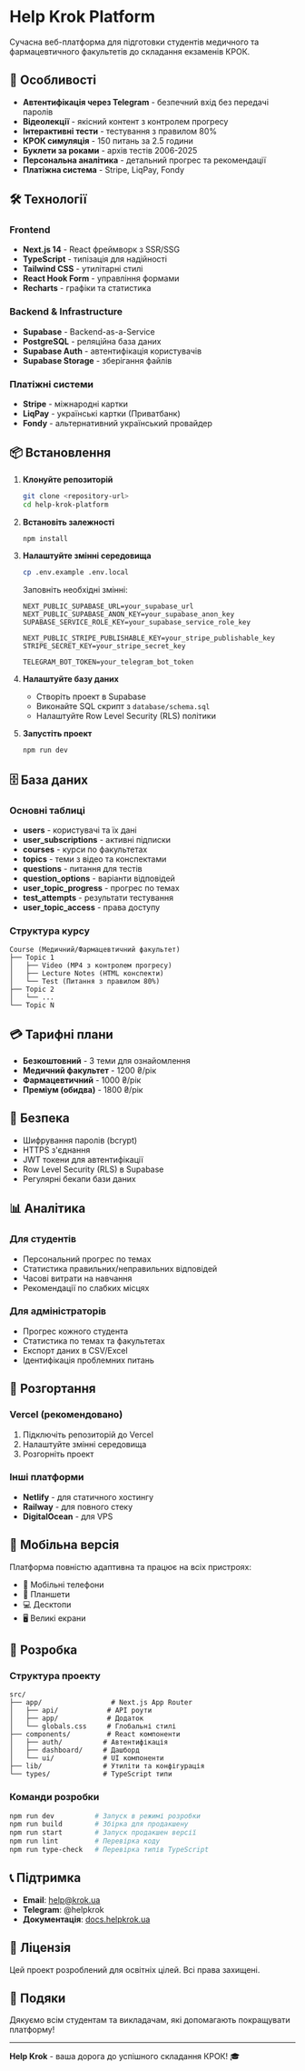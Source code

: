# Help Krok Platform

Сучасна веб-платформа для підготовки студентів медичного та фармацевтичного факультетів до складання екзаменів КРОК.

## 🚀 Особливості

- **Автентифікація через Telegram** - безпечний вхід без передачі паролів
- **Відеолекції** - якісний контент з контролем прогресу
- **Інтерактивні тести** - тестування з правилом 80%
- **КРОК симуляція** - 150 питань за 2.5 години
- **Буклети за роками** - архів тестів 2006-2025
- **Персональна аналітика** - детальний прогрес та рекомендації
- **Платіжна система** - Stripe, LiqPay, Fondy

## 🛠 Технології

### Frontend
- **Next.js 14** - React фреймворк з SSR/SSG
- **TypeScript** - типізація для надійності
- **Tailwind CSS** - утилітарні стилі
- **React Hook Form** - управління формами
- **Recharts** - графіки та статистика

### Backend & Infrastructure
- **Supabase** - Backend-as-a-Service
- **PostgreSQL** - реляційна база даних
- **Supabase Auth** - автентифікація користувачів
- **Supabase Storage** - зберігання файлів

### Платіжні системи
- **Stripe** - міжнародні картки
- **LiqPay** - українські картки (Приватбанк)
- **Fondy** - альтернативний український провайдер

## 📦 Встановлення

1. **Клонуйте репозиторій**
   ```bash
   git clone <repository-url>
   cd help-krok-platform
   ```

2. **Встановіть залежності**
   ```bash
   npm install
   ```

3. **Налаштуйте змінні середовища**
   ```bash
   cp .env.example .env.local
   ```
   
   Заповніть необхідні змінні:
   ```env
   NEXT_PUBLIC_SUPABASE_URL=your_supabase_url
   NEXT_PUBLIC_SUPABASE_ANON_KEY=your_supabase_anon_key
   SUPABASE_SERVICE_ROLE_KEY=your_supabase_service_role_key
   
   NEXT_PUBLIC_STRIPE_PUBLISHABLE_KEY=your_stripe_publishable_key
   STRIPE_SECRET_KEY=your_stripe_secret_key
   
   TELEGRAM_BOT_TOKEN=your_telegram_bot_token
   ```

4. **Налаштуйте базу даних**
   - Створіть проект в Supabase
   - Виконайте SQL скрипт з `database/schema.sql`
   - Налаштуйте Row Level Security (RLS) політики

5. **Запустіть проект**
   ```bash
   npm run dev
   ```

## 🗄 База даних

### Основні таблиці

- **users** - користувачі та їх дані
- **user_subscriptions** - активні підписки
- **courses** - курси по факультетах
- **topics** - теми з відео та конспектами
- **questions** - питання для тестів
- **question_options** - варіанти відповідей
- **user_topic_progress** - прогрес по темах
- **test_attempts** - результати тестування
- **user_topic_access** - права доступу

### Структура курсу

```
Course (Медичний/Фармацевтичний факультет)
├── Topic 1
│   ├── Video (MP4 з контролем прогресу)
│   ├── Lecture Notes (HTML конспекти)
│   └── Test (Питання з правилом 80%)
├── Topic 2
│   └── ...
└── Topic N
```

## 💳 Тарифні плани

- **Безкоштовний** - 3 теми для ознайомлення
- **Медичний факультет** - 1200 ₴/рік
- **Фармацевтичний** - 1000 ₴/рік
- **Преміум (обидва)** - 1800 ₴/рік

## 🔐 Безпека

- Шифрування паролів (bcrypt)
- HTTPS з'єднання
- JWT токени для автентифікації
- Row Level Security (RLS) в Supabase
- Регулярні бекапи бази даних

## 📊 Аналітика

### Для студентів
- Персональний прогрес по темах
- Статистика правильних/неправильних відповідей
- Часові витрати на навчання
- Рекомендації по слабких місцях

### Для адміністраторів
- Прогрес кожного студента
- Статистика по темах та факультетах
- Експорт даних в CSV/Excel
- Ідентифікація проблемних питань

## 🚀 Розгортання

### Vercel (рекомендовано)
1. Підключіть репозиторій до Vercel
2. Налаштуйте змінні середовища
3. Розгорніть проект

### Інші платформи
- **Netlify** - для статичного хостингу
- **Railway** - для повного стеку
- **DigitalOcean** - для VPS

## 📱 Мобільна версія

Платформа повністю адаптивна та працює на всіх пристроях:
- 📱 Мобільні телефони
- 📱 Планшети
- 💻 Десктопи
- 🖥 Великі екрани

## 🤝 Розробка

### Структура проекту
```
src/
├── app/                 # Next.js App Router
│   ├── api/            # API роути
│   ├── app/            # Додаток
│   └── globals.css     # Глобальні стилі
├── components/         # React компоненти
│   ├── auth/          # Автентифікація
│   ├── dashboard/     # Дашборд
│   └── ui/            # UI компоненти
├── lib/               # Утиліти та конфігурація
└── types/             # TypeScript типи
```

### Команди розробки
```bash
npm run dev          # Запуск в режимі розробки
npm run build        # Збірка для продакшену
npm run start        # Запуск продакшен версії
npm run lint         # Перевірка коду
npm run type-check   # Перевірка типів TypeScript
```

## 📞 Підтримка

- **Email**: help@krok.ua
- **Telegram**: @helpkrok
- **Документація**: [docs.helpkrok.ua](https://docs.helpkrok.ua)

## 📄 Ліцензія

Цей проект розроблений для освітніх цілей. Всі права захищені.

## 🙏 Подяки

Дякуємо всім студентам та викладачам, які допомагають покращувати платформу!

---

**Help Krok** - ваша дорога до успішного складання КРОК! 🎓